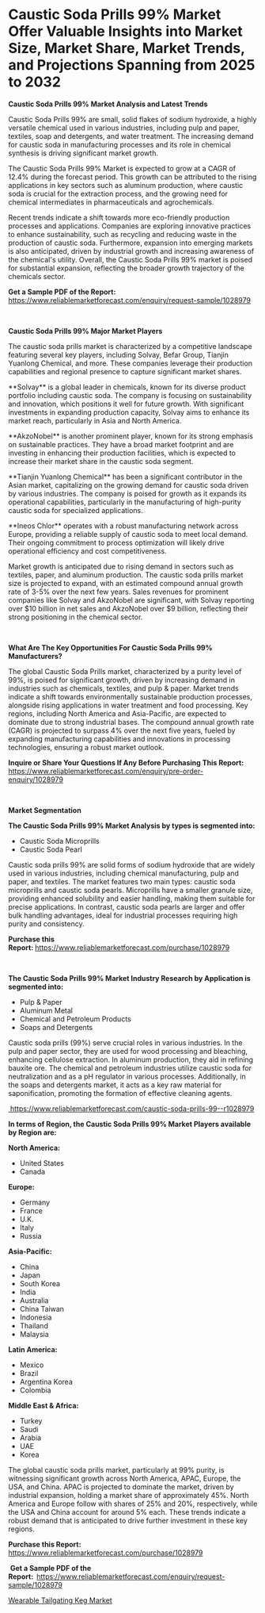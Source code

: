 <p><h1>Caustic Soda Prills 99% Market Offer Valuable Insights into Market Size, Market Share, Market Trends, and Projections Spanning from 2025 to 2032</h1></p><p><strong>Caustic Soda Prills 99% Market Analysis and Latest Trends</strong></p>
<p><p>Caustic Soda Prills 99% are small, solid flakes of sodium hydroxide, a highly versatile chemical used in various industries, including pulp and paper, textiles, soap and detergents, and water treatment. The increasing demand for caustic soda in manufacturing processes and its role in chemical synthesis is driving significant market growth. </p><p>The Caustic Soda Prills 99% Market is expected to grow at a CAGR of 12.4% during the forecast period. This growth can be attributed to the rising applications in key sectors such as aluminum production, where caustic soda is crucial for the extraction process, and the growing need for chemical intermediates in pharmaceuticals and agrochemicals. </p><p>Recent trends indicate a shift towards more eco-friendly production processes and applications. Companies are exploring innovative practices to enhance sustainability, such as recycling and reducing waste in the production of caustic soda. Furthermore, expansion into emerging markets is also anticipated, driven by industrial growth and increasing awareness of the chemical's utility. Overall, the Caustic Soda Prills 99% market is poised for substantial expansion, reflecting the broader growth trajectory of the chemicals sector.</p></p>
<p><strong>Get a Sample PDF of the Report:&nbsp;</strong> <a href="https://www.reliablemarketforecast.com/enquiry/request-sample/1028979?utm_campaign=2284&utm_medium=2&utm_source=Github&utm_content=ia&utm_term=21032025&utm_id=caustic-soda-prills-99">https://www.reliablemarketforecast.com/enquiry/request-sample/1028979</a></p>
<p>&nbsp;</p>
<p><strong>Caustic Soda Prills 99% Major Market Players</strong></p>
<p><p>The caustic soda prills market is characterized by a competitive landscape featuring several key players, including Solvay, Befar Group, Tianjin Yuanlong Chemical, and more. These companies leverage their production capabilities and regional presence to capture significant market shares.</p><p>**Solvay** is a global leader in chemicals, known for its diverse product portfolio including caustic soda. The company is focusing on sustainability and innovation, which positions it well for future growth. With significant investments in expanding production capacity, Solvay aims to enhance its market reach, particularly in Asia and North America.</p><p>**AkzoNobel** is another prominent player, known for its strong emphasis on sustainable practices. They have a broad market footprint and are investing in enhancing their production facilities, which is expected to increase their market share in the caustic soda segment.</p><p>**Tianjin Yuanlong Chemical** has been a significant contributor in the Asian market, capitalizing on the growing demand for caustic soda driven by various industries. The company is poised for growth as it expands its operational capabilities, particularly in the manufacturing of high-purity caustic soda for specialized applications.</p><p>**Ineos Chlor** operates with a robust manufacturing network across Europe, providing a reliable supply of caustic soda to meet local demand. Their ongoing commitment to process optimization will likely drive operational efficiency and cost competitiveness.</p><p>Market growth is anticipated due to rising demand in sectors such as textiles, paper, and aluminum production. The caustic soda prills market size is projected to expand, with an estimated compound annual growth rate of 3-5% over the next few years. Sales revenues for prominent companies like Solvay and AkzoNobel are significant, with Solvay reporting over $10 billion in net sales and AkzoNobel over $9 billion, reflecting their strong positioning in the chemical sector.</p></p>
<p>&nbsp;</p>
<p><strong>What Are The Key Opportunities For Caustic Soda Prills 99% Manufacturers?</strong></p>
<p><p>The global Caustic Soda Prills market, characterized by a purity level of 99%, is poised for significant growth, driven by increasing demand in industries such as chemicals, textiles, and pulp & paper. Market trends indicate a shift towards environmentally sustainable production processes, alongside rising applications in water treatment and food processing. Key regions, including North America and Asia-Pacific, are expected to dominate due to strong industrial bases. The compound annual growth rate (CAGR) is projected to surpass 4% over the next five years, fueled by expanding manufacturing capabilities and innovations in processing technologies, ensuring a robust market outlook.</p></p>
<p><strong>Inquire or Share Your Questions If Any Before Purchasing This Report:</strong> <a href="https://www.reliablemarketforecast.com/enquiry/pre-order-enquiry/1028979?utm_campaign=2284&utm_medium=2&utm_source=Github&utm_content=ia&utm_term=21032025&utm_id=caustic-soda-prills-99">https://www.reliablemarketforecast.com/enquiry/pre-order-enquiry/1028979</a></p>
<p>&nbsp;</p>
<p><strong>Market Segmentation</strong></p>
<p><strong>The Caustic Soda Prills 99% Market Analysis by types is segmented into:</strong></p>
<p><ul><li>Caustic Soda Microprills</li><li>Caustic Soda Pearl</li></ul></p>
<p><p>Caustic soda prills 99% are solid forms of sodium hydroxide that are widely used in various industries, including chemical manufacturing, pulp and paper, and textiles. The market features two main types: caustic soda microprills and caustic soda pearls. Microprills have a smaller granule size, providing enhanced solubility and easier handling, making them suitable for precise applications. In contrast, caustic soda pearls are larger and offer bulk handling advantages, ideal for industrial processes requiring high purity and consistency.</p></p>
<p><strong>Purchase this Report:&nbsp;</strong><a href="https://www.reliablemarketforecast.com/purchase/1028979?utm_campaign=2284&utm_medium=2&utm_source=Github&utm_content=ia&utm_term=21032025&utm_id=caustic-soda-prills-99">https://www.reliablemarketforecast.com/purchase/1028979</a></p>
<p>&nbsp;</p>
<p><strong>The Caustic Soda Prills 99% Market Industry Research by Application is segmented into:</strong></p>
<p><ul><li>Pulp & Paper</li><li>Aluminum Metal</li><li>Chemical and Petroleum Products</li><li>Soaps and Detergents</li></ul></p>
<p><p>Caustic soda prills (99%) serve crucial roles in various industries. In the pulp and paper sector, they are used for wood processing and bleaching, enhancing cellulose extraction. In aluminum production, they aid in refining bauxite ore. The chemical and petroleum industries utilize caustic soda for neutralization and as a pH regulator in various processes. Additionally, in the soaps and detergents market, it acts as a key raw material for saponification, promoting the formation of effective cleaning agents.</p></p>
<p><a href="https://www.reliablemarketforecast.com/caustic-soda-prills-99--r1028979?utm_campaign=2284&utm_medium=2&utm_source=Github&utm_content=ia&utm_term=21032025&utm_id=caustic-soda-prills-99">&nbsp;https://www.reliablemarketforecast.com/caustic-soda-prills-99--r1028979</a></p>
<p><strong>In terms of Region, the Caustic Soda Prills 99% Market Players available by Region are:</strong></p>
<p>
    <p> <strong> North America: </strong>
        <ul>
            <li>United States</li>
            <li>Canada</li>
        </ul>
        </p> 
    <p> <strong> Europe: </strong>
        <ul>
            <li>Germany</li>
            <li>France</li>
            <li>U.K.</li>
            <li>Italy</li>
            <li>Russia</li>
        </ul>
        </p> 
    <p> <strong> Asia-Pacific: </strong>
        <ul>
            <li>China</li>
            <li>Japan</li>
            <li>South Korea</li>
            <li>India</li>
            <li>Australia</li>
            <li>China Taiwan</li>
            <li>Indonesia</li>
            <li>Thailand</li>
            <li>Malaysia</li>
        </ul>
        </p> 
    <p> <strong> Latin America: </strong>
        <ul>
            <li>Mexico</li>
            <li>Brazil</li>
            <li>Argentina Korea</li>
            <li>Colombia</li>
        </ul>
        </p> 
    <p> <strong> Middle East & Africa: </strong>
        <ul>
            <li>Turkey</li>
            <li>Saudi</li>
            <li>Arabia</li>
            <li>UAE</li>
            <li>Korea</li>
        </ul>
    </p>
    </p>
<p><p>The global caustic soda prills market, particularly at 99% purity, is witnessing significant growth across North America, APAC, Europe, the USA, and China. APAC is projected to dominate the market, driven by industrial expansion, holding a market share of approximately 45%. North America and Europe follow with shares of 25% and 20%, respectively, while the USA and China account for around 5% each. These trends indicate a robust demand that is anticipated to drive further investment in these key regions.</p></p>
<p><strong>Purchase this Report: </strong><a href="https://www.reliablemarketforecast.com/purchase/1028979?utm_campaign=2284&utm_medium=2&utm_source=Github&utm_content=ia&utm_term=21032025&utm_id=caustic-soda-prills-99">https://www.reliablemarketforecast.com/purchase/1028979</a></p>
<p>&nbsp;<strong>Get a Sample PDF of the Report:&nbsp;&nbsp;</strong><a href="https://www.reliablemarketforecast.com/enquiry/request-sample/1028979?utm_campaign=2284&utm_medium=2&utm_source=Github&utm_content=ia&utm_term=21032025&utm_id=caustic-soda-prills-99">https://www.reliablemarketforecast.com/enquiry/request-sample/1028979</a></p>
<p><strong></strong></p>
<p><p><a href="https://github.com/miottaredlin79/Market-Research-Report-List-1/blob/main/wearable-tailgating-keg-market.md?utm_campaign=2284&utm_medium=2&utm_source=Github&utm_content=ia&utm_term=21032025&utm_id=caustic-soda-prills-99">Wearable Tailgating Keg Market</a></p></p>